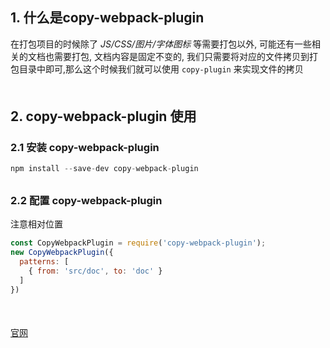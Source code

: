 ## 1. 什么是copy-webpack-plugin
在打包项目的时候除了 *JS/CSS/图片/字体图标* 等需要打包以外, 可能还有一些相关的文档也需要打包, 文档内容是固定不变的, 我们只需要将对应的文件拷贝到打包目录中即可,那么这个时候我们就可以使用 `copy-plugin` 来实现文件的拷贝
<div style="margin-bottom: 50px;"></div>

## 2. copy-webpack-plugin 使用
### 2.1 安装 copy-webpack-plugin
```js
npm install --save-dev copy-webpack-plugin
```
<div style="margin-bottom: 30px;"></div>

### 2.2 配置 copy-webpack-plugin
注意相对位置
```js
const CopyWebpackPlugin = require('copy-webpack-plugin');
new CopyWebpackPlugin({
  patterns: [
    { from: 'src/doc', to: 'doc' }
  ]
})
```
<div style="margin-bottom: 50px;"></div>

[官网](https://webpack.js.org/plugins/copy-webpack-plugin/)